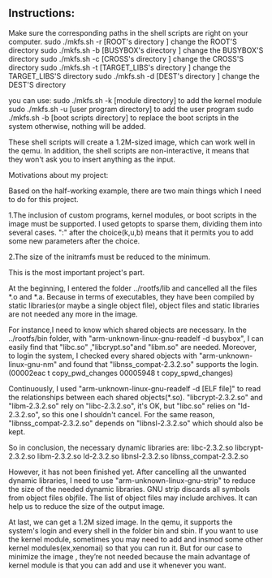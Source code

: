Instructions:
---


Make sure the corresponding paths in the shell scripts are right on your computer. 
sudo ./mkfs.sh -r [ROOT's directory ]  change the ROOT'S directory
sudo ./mkfs.sh -b [BUSYBOX's directory ]  change the BUSYBOX'S directory
sudo ./mkfs.sh -c [CROSS's directory ]  change the CROSS'S directory
sudo ./mkfs.sh -t [TARGET_LIBS's directory ]  change the TARGET_LIBS'S directory
sudo ./mkfs.sh -d [DEST's directory ]  change the DEST'S directory



you can use:
sudo ./mkfs.sh -k [module directory] to add the kernel module
sudo ./mkfs.sh -u [user program directory] to add the user program
sudo ./mkfs.sh -b [boot scripts directory] to replace the boot scripts in the system
otherwise, nothing will be added.

These shell scripts will create a 1.2M-sized image, which can work well in the qemu. In addition, the shell scripts are non-interactive, it means that they    won't ask you to insert anything as the input.


Motivations about my project:


Based on the half-working example, there are two main things which I need to do  for 
this project.

1.The inclusion of custom programs, kernel modules, or boot scripts in the image must be supported.
I used getopts to sparse them, dividing them into several cases. ":" after the choice(k,u,b) means that it permits you to add some new parameters after the choice.

2.The size of the initramfs must be reduced to the minimum.  

This is the most important project's part.

At the beginning, I entered the folder ../rootfs/lib and cancelled all the files
*.o and *.a. Because in terms of executables, they have been compiled by static libraries(or maybe a single object file), object files and static libraries are not needed any more in the image.

For instance,I need to know which shared objects are necessary. In the ../rootfs/bin folder, with "arm-unknown-linux-gnu-readelf -d busybox", I can easily find that "libc.so" ,"libcrypt.so"and "libm.so" are needed. Moreover, to login the system, I checked every shared objects with "arm-unknown-linux-gnu-nm" and found that "libnss_compat-2.3.2.so" supports the login.(00002eac t copy_pwd_changes
00005948 t copy_spwd_changes)

Continuously, I used "arm-unknown-linux-gnu-readelf -d [ELF file]" to read the relationships between each shared objects(*.so). "libcrypt-2.3.2.so" and "libm-2.3.2.so" rely on "libc-2.3.2.so", it's OK, but "libc.so" relies on "ld-2.3.2.so", so this one I shouldn't cancel. For the same reason, "libnss_compat-2.3.2.so" depends on "libnsl-2.3.2.so" which should also  be kept.

So in conclusion, the necessary dynamic libraries are:
libc-2.3.2.so
libcrypt-2.3.2.so
libm-2.3.2.so
ld-2.3.2.so
libnsl-2.3.2.so
libnss_compat-2.3.2.so

However, it has not been finished yet. After cancelling all the unwanted dynamic libraries, I need to use "arm-unknown-linux-gnu-strip" to reduce the size of the needed dynamic libraries. GNU strip discards all symbols from object files objfile. The list of object files may include archives. It can help us to reduce the size of the output image.

At last, we can get a 1.2M sized image. In the qemu, it supports the system's login and every shell in the folder bin and sbin. If you want to use the kernel module, sometimes you may need to add and insmod some other kernel modules(ex,xenomai) so that you can run it. But for our case to minimize the image , they’re not needed because the main advantage of kernel module is that you can add and use it whenever you want.
